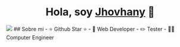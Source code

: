 <div align="center">
<h1 align="center">Hola, soy <a href="https://jhovhany.netlify.app/">Jhovhany</a> 👋</h1>
</div>
<img src="https://i.imgur.com/gbfrDn4.png">
## Sobre mi
- ⭐ Github Star ⭐ 
- 📲 Web Developer
- ✏️ Tester
- 🧑‍🏫 Computer Engineer
<br>                                                                                 
</div>
<br>                                                                                 
</div>
<br>
